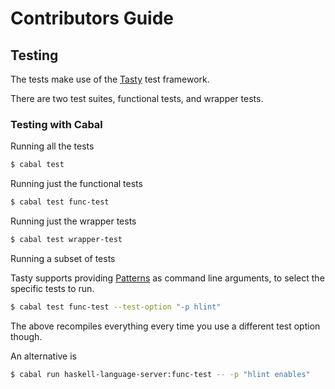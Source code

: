 # Contributors Guide

## Testing

The tests make use of the [Tasty](https://github.com/feuerbach/tasty) test framework.

There are two test suites, functional tests, and wrapper tests.

### Testing with Cabal

Running all the tests

```bash
$ cabal test
```

Running just the functional tests

```bash
$ cabal test func-test
```

Running just the wrapper tests

```bash
$ cabal test wrapper-test
```

Running a subset of tests

Tasty supports providing
[Patterns](https://github.com/feuerbach/tasty#patterns) as command
line arguments, to select the specific tests to run.

```bash
$ cabal test func-test --test-option "-p hlint"
```

The above recompiles everything every time you use a different test option though.

An alternative is

```bash
$ cabal run haskell-language-server:func-test -- -p "hlint enables"
```
